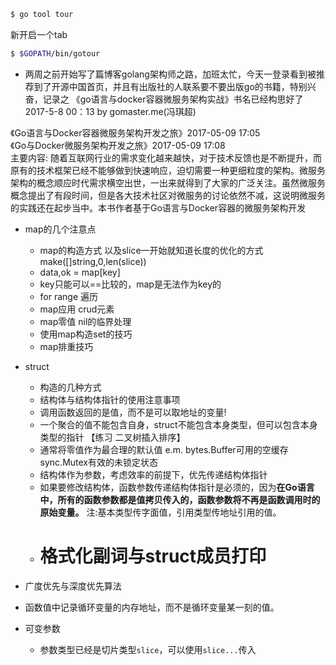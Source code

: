 ```sh
$ go tool tour 
```
新开启一个tab
```sh
$ $GOPATH/bin/gotour
```

- 两周之前开始写了篇博客golang架构师之路，加班太忙，今天一登录看到被推荐到了开源中国首页，并且有出版社的人联系要不要出版go的书籍，特别兴奋，记录之 
《go语言与docker容器微服务架构实战》书名已经构思好了 2017-5-8 00：13 
by gomaster.me(冯琪超)

《Go语言与Docker容器微服务架构开发之旅》2017-05-09 17:05  
《Go与Docker微服务架构开发之旅》2017-05-09 17:08  
主要内容: 随着互联网行业的需求变化越来越快，对于技术反馈也是不断提升，而原有的技术框架已经不能够做到快速响应，迫切需要一种更细粒度的架构。微服务架构的概念顺应时代需求横空出世，一出来就得到了大家的广泛关注。虽然微服务概念提出了有段时间，但是各大技术社区对微服务的讨论依然不减，这说明微服务的实践还在起步当中。本书作者基于Go语言与Docker容器的微服务架构开发



- map的几个注意点
    - map的构造方式 以及slice一开始就知道长度的优化的方式 make([]string,0,len(slice))
    - data,ok = map[key]
    - key只能可以==比较的，map是无法作为key的
    - for range 遍历
    - map应用 crud元素
    - map零值 nil的临界处理
    - 使用map构造set的技巧
    - map排重技巧

- struct
    - 构造的几种方式
    - 结构体与结构体指针的使用注意事项
    - 调用函数返回的是值，而不是可以取地址的变量!
    - 一个聚合的值不能包含自身，struct不能包含本身类型，但可以包含本身类型的指针 【练习 二叉树插入排序】
    - 通常将零值作为最合理的默认值  e.m. bytes.Buffer可用的空缓存  sync.Mutex有效的未锁定状态
    - 结构体作为参数，考虑效率的前提下，优先传递结构体指针
    - 如果要修改结构体，函数参数传递结构体指针是必须的，因为**在Go语言中，所有的函数参数都是值拷贝传入的，函数参数将不再是函数调用时的原始变量。** 注:基本类型传字面值，引用类型传地址引用的值。 
    - # 格式化副词与struct成员打印

- 广度优先与深度优先算法 

- 函数值中记录循环变量的内存地址，而不是循环变量某一刻的值。
    
- 可变参数  
    - 参数类型已经是切片类型`slice`，可以使用`slice...`传入
    
    
    














    


    